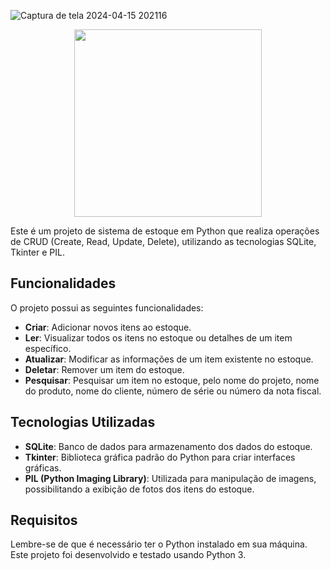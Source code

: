 ![Captura de tela 2024-04-15 202116](https://github.com/samuelkev/Estoque-CRUD/assets/72141979/babc5769-0cd3-40a7-a075-b183be326588)

<div align="center">
<img src="![Captura de tela 2024-04-15 202116](https://github.com/samuelkev/Estoque-CRUD/assets/72141979/babc5769-0cd3-40a7-a075-b183be326588)" width="300px" />
</div>

Este é um projeto de sistema de estoque em Python que realiza operações de CRUD (Create, Read, Update, Delete), utilizando as tecnologias SQLite, Tkinter e PIL.

## Funcionalidades

O projeto possui as seguintes funcionalidades:

- **Criar**: Adicionar novos itens ao estoque.
- **Ler**: Visualizar todos os itens no estoque ou detalhes de um item específico.
- **Atualizar**: Modificar as informações de um item existente no estoque.
- **Deletar**: Remover um item do estoque.
- **Pesquisar**: Pesquisar um item no estoque, pelo nome do projeto, nome do produto, nome do cliente, número de série ou número da nota fiscal.

## Tecnologias Utilizadas

- **SQLite**: Banco de dados para armazenamento dos dados do estoque.
- **Tkinter**: Biblioteca gráfica padrão do Python para criar interfaces gráficas.
- **PIL (Python Imaging Library)**: Utilizada para manipulação de imagens, possibilitando a exibição de fotos dos itens do estoque.

## Requisitos

Lembre-se de que é necessário ter o Python instalado em sua máquina. Este projeto foi desenvolvido e testado usando Python 3.
